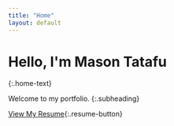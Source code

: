```yaml
---
title: "Home"
layout: default
---
```




# Hello, I'm Mason Tatafu
{:.home-text}
  
Welcome to my portfolio.
{:.subheading}
  

  
[View My Resume](Mason%20Tatafu%20Current%20Resume%20-%202025.pdf){:.resume-button}
  
